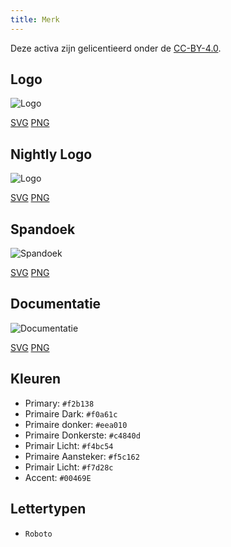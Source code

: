 ```yaml
---
title: Merk
---
```


Deze activa zijn gelicentieerd onder de [CC-BY-4.0](https://github.com/LinwoodCloud/Butterfly/blob/develop/BRANDING_LICENSE).

## Logo

![Logo](/img/logo.svg)

[SVG](/img/logo.svg) [PNG](/img/logo.png)

## Nightly Logo

![Logo](/img/nightly.svg)

[SVG](/img/nightly.svg) [PNG](/img/nightly.png)

## Spandoek

![Spandoek](/img/banner.svg)

[SVG](/img/banner.svg) [PNG](/img/banner.png)

## Documentatie

![Documentatie](/img/docs.svg)

[SVG](/img/docs.svg) [PNG](/img/docs.png)

## Kleuren

* Primary: `#f2b138`
* Primaire Dark: `#f0a61c`
* Primaire donker: `#eea010`
* Primaire Donkerste: `#c4840d`
* Primair Licht: `#f4bc54`
* Primaire Aansteker: `#f5c162`
* Primair Licht: `#f7d28c`
* Accent: `#00469E`

## Lettertypen

* `Roboto`

